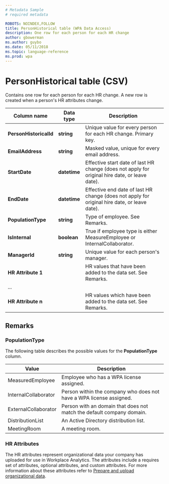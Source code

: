 ```yaml
---
# Metadata Sample
# required metadata

ROBOTS: NOINDEX,FOLLOW
title: PersonHistorical table (WPA Data Access)
description: One row for each person for each HR change
author: gbowerman
ms.author: guybo
ms.date: 05/11/2018
ms.topic: language-reference
ms.prod: wpa
---
```


# PersonHistorical table (CSV)

Contains one row for each person for each HR change. A new row is created when a person's HR attributes change.
  
|Column name|Data type|Description|
|-----------------|---------------|-----------------|
|**PersonHistoricalId**|**string**|Unique value for every person for each HR change. Primary key.|
|**EmailAddress**|**string**|Masked value, unique for every email address.|  
|**StartDate**|**datetime**|Effective start date of last HR change (does not apply for original hire date, or leave date).|
|**EndDate**|**datetime**|Effective end date of last HR change (does not apply for original hire date, or leave date).|
|**PopulationType**|**string**|Type of employee. See Remarks.|
|**IsInternal**|**boolean**|True if employee type is either MeasureEmployee or InternalCollaborator.|
|**ManagerId**|**string**|Unique value for each person's manager.|
|**HR Attribute 1**||HR values that have been added to the data set. See Remarks.|
|   ...   |||
|**HR Attribute n**||HR values which have been added to the data set. See Remarks.|

## Remarks

### PopulationType
The following table describes the possible values for the **PopulationType** column. 

|Value|Description|
|------|------|
|MeasuredEmployee|Employee who has a WPA license assigned.|
|InternalCollaborator |Person within the company who does not have a WPA license assigned.|
|ExternalCollaborator |Person with an domain that does not match the default company domain.|
|DistributionList |An Active Directory distribution list.|
|MeetingRoom |A meeting room.|

### HR Attributes
The HR attributes represent organizational data your company has uploaded for use in Workplace Analytics. The attributes include a requires set of attributes, optional attributes, and custom attributes. For more information about these attributes refer to [Prepare and upload organizational data](https://docs.microsoft.com/workplace-analytics/setup/prepare-and-upload-organizational-data#step-three--export-data).
